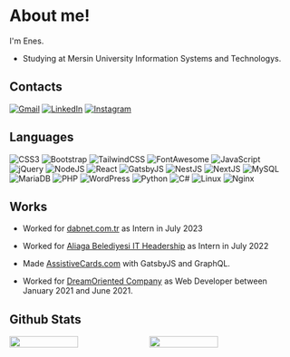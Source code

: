 # About me!

I'm Enes.

- Studying at Mersin University Information Systems and Technologys.

## Contacts

[![Gmail](https://img.shields.io/badge/Gmail-D14836?style=for-the-badge&logo=gmail&logoColor=white)](mailto:enescosanuz@gmail.com)
[![LinkedIn](https://img.shields.io/badge/linkedin-%230077B5.svg?style=for-the-badge&logo=linkedin&logoColor=white)](https://linkedin.com/in/enescosanuz)
[![Instagram](https://img.shields.io/badge/Instagram-%23E4405F.svg?style=for-the-badge&logo=Instagram&logoColor=white)](https://instagram.com/enescosanuz)

## Languages

![CSS3](https://img.shields.io/badge/css3-blue.svg?style=for-the-badge&logo=css3&logoColor=white)
![Bootstrap](https://img.shields.io/badge/bootstrap-darkblue.svg?style=for-the-badge&logo=bootstrap&logoColor=white)
![TailwindCSS](https://img.shields.io/badge/tailwindcss-%2338B2AC.svg?style=for-the-badge&logo=tailwind-css&logoColor=white)
![FontAwesome](https://img.shields.io/badge/FontAwesome-blue.svg?style=for-the-badge&logo=fontawesome&logoColor=white)
![JavaScript](https://img.shields.io/badge/javascript-%23323330.svg?style=for-the-badge&logo=javascript&logoColor=%23F7DF1E)
![jQuery](https://img.shields.io/badge/jquery-%230769AD.svg?style=for-the-badge&logo=jquery&logoColor=white)
![NodeJS](https://img.shields.io/badge/node.js-6DA55F?style=for-the-badge&logo=node.js&logoColor=white)
![React](https://img.shields.io/badge/react-%2320232a.svg?style=for-the-badge&logo=react&logoColor=%2361DAFB)
![GatsbyJS](https://img.shields.io/badge/Gatsby-%23663399.svg?style=for-the-badge&logo=gatsby&logoColor=white)
![NestJS](https://img.shields.io/badge/NestJS-black?style=for-the-badge&logo=nestjs&logoColor=ea2868&color=black)
![NextJS](https://img.shields.io/badge/NextJS-black?style=for-the-badge&logo=vercel&logoColor=white&color=black)
![MySQL](https://img.shields.io/badge/mysql-%2300f.svg?style=for-the-badge&logo=mysql&logoColor=white)
![MariaDB](https://img.shields.io/badge/MariaDB-003545?style=for-the-badge&logo=mariadb&logoColor=white)
![PHP](https://img.shields.io/badge/php-%23777BB4.svg?style=for-the-badge&logo=php&logoColor=white)
![WordPress](https://img.shields.io/badge/WordPress-%23117AC9.svg?style=for-the-badge&logo=WordPress&logoColor=white)
![Python](https://img.shields.io/badge/python-3670A0?style=for-the-badge&logo=python&logoColor=ffdd54)
![C#](https://img.shields.io/badge/c%23-%23239120.svg?style=for-the-badge&logo=c-sharp&logoColor=white)
![Linux](https://img.shields.io/badge/Linux-FCC624?style=for-the-badge&logo=linux&logoColor=black)
![Nginx](https://img.shields.io/badge/nginx-%23009639.svg?style=for-the-badge&logo=nginx&logoColor=white)

## Works

- Worked for [dabnet.com.tr](https://dabnet.com.tr) as Intern in July 2023
  
- Worked for [Aliaga Belediyesi IT Headership](https://www.aliaga.bel.tr) as Intern in July 2022

- Made [AssistiveCards.com](http://assistivecards.com) with GatsbyJS and GraphQL.

- Worked for [DreamOriented Company](https://dreamoriented.org) as Web Developer between January 2021 and June 2021.

## Github Stats

<div style="width: 100%; display: flex;">

<img src="https://github-readme-stats.vercel.app/api?username=enescosanuz&show_icons=true&theme=nightowl" style="width: 49%" />
<img src="https://github-readme-streak-stats.herokuapp.com/?user=enescosanuz&theme=nightowl" style="width: 49%" />
  
</div>

